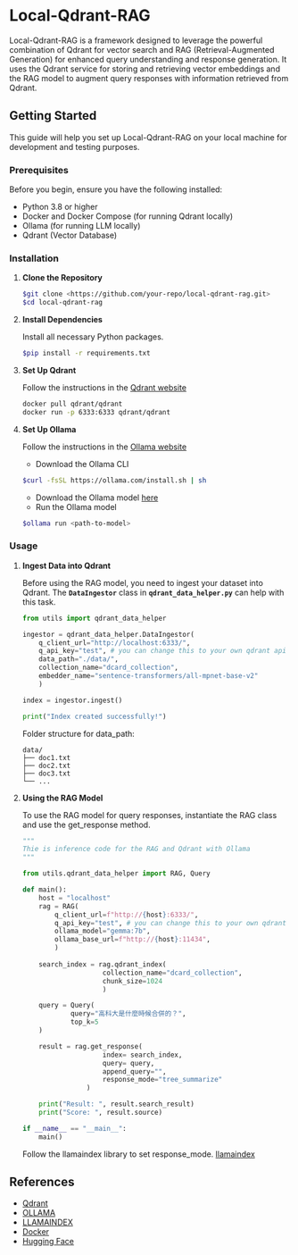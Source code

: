 # Local-Qdrant-RAG

Local-Qdrant-RAG is a framework designed to leverage the powerful combination of Qdrant for vector search and RAG (Retrieval-Augmented Generation) for enhanced query understanding and response generation. It uses the Qdrant service for storing and retrieving vector embeddings and the RAG model to augment query responses with information retrieved from Qdrant.

## Getting Started

This guide will help you set up Local-Qdrant-RAG on your local machine for development and testing purposes.

### Prerequisites

Before you begin, ensure you have the following installed:

- Python 3.8 or higher
- Docker and Docker Compose (for running Qdrant locally)
- Ollama (for running LLM locally)
- Qdrant (Vector Database)

### Installation

1. **Clone the Repository**
    
    ```bash
    $git clone <https://github.com/your-repo/local-qdrant-rag.git>
    $cd local-qdrant-rag
    ```
    
2. **Install Dependencies**
    
    Install all necessary Python packages.

    ```bash
    $pip install -r requirements.txt
    ```

3. **Set Up Qdrant**

    Follow the instructions in the [Qdrant website](https://qdrant.tech/)

    ```bash
    docker pull qdrant/qdrant
    docker run -p 6333:6333 qdrant/qdrant
    ```

4. **Set Up Ollama**

    Follow the instructions in the [Ollama website](https://ollama.com/)

    * Download the Ollama CLI
    ```bash
    $curl -fsSL https://ollama.com/install.sh | sh
    ```
    * Download the Ollama model [here](https://ollama.com/library)
    * Run the Ollama model
    ```bash
    $ollama run <path-to-model>
    ```

### **Usage**

1. **Ingest Data into Qdrant**
    
    Before using the RAG model, you need to ingest your dataset into Qdrant. The **`DataIngestor`** class in **`qdrant_data_helper.py`** can help with this task.

    ```python
    from utils import qdrant_data_helper

    ingestor = qdrant_data_helper.DataIngestor(
        q_client_url="http://localhost:6333/", 
        q_api_key="test", # you can change this to your own qdrant api key if you have set it, otherwise, using None
        data_path="./data/", 
        collection_name="dcard_collection", 
        embedder_name="sentence-transformers/all-mpnet-base-v2"
        )

    index = ingestor.ingest()

    print("Index created successfully!")
    ```

    Folder structure for data_path:
    ```
    data/
    ├── doc1.txt
    ├── doc2.txt
    ├── doc3.txt
    └── ...
    ```

2. **Using the RAG Model**

    To use the RAG model for query responses, instantiate the RAG class and use the get_response method.
    
    ```python
    """
    Thie is inference code for the RAG and Qdrant with Ollama
    """

    from utils.qdrant_data_helper import RAG, Query

    def main():
        host = "localhost"
        rag = RAG(
            q_client_url=f"http://{host}:6333/", 
            q_api_key="test", # you can change this to your own qdrant api key if you have set it, otherwise, using None
            ollama_model="gemma:7b", 
            ollama_base_url=f"http://{host}:11434",
            )
        
        search_index = rag.qdrant_index(
                        collection_name="dcard_collection", 
                        chunk_size=1024
                        )

        query = Query(
                query="高科大是什麼時候合併的？",
                top_k=5
        )

        result = rag.get_response(
                        index= search_index,
                        query= query,
                        append_query="",
                        response_mode="tree_summarize"
                    )

        print("Result: ", result.search_result)
        print("Score: ", result.source)

    if __name__ == "__main__":
        main()
    ```

    Follow the llamaindex library to set response_mode. [llamaindex](https://docs.llamaindex.ai/en/stable/)


## References

- [Qdrant](https://qdrant.tech/)
- [OLLAMA](https://ollama.com/)
- [LLAMAINDEX](https://docs.llamaindex.ai/en/stable/)
- [Docker](https://www.docker.com/)
- [Hugging Face](https://huggingface.co/)

